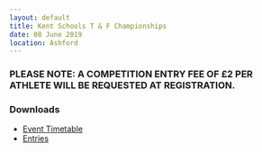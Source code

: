 ```yaml
---
layout: default
title: Kent Schools T & F Championships
date: 08 June 2019
location: Ashford
---
```


### PLEASE NOTE: A COMPETITION ENTRY FEE OF &#163;2 PER ATHLETE WILL BE REQUESTED AT REGISTRATION.

<div class="panel panel-info">
    <div class="panel-heading">
        <h3 class="panel-title">Downloads</h3>
    </div>
    <div class="panel-body">
        <ul>
            <li><a href="/files/events/18-19/2019-06-08-kent-schools-t-and-f-championships/KSAA-Timetable-2019.pdf">Event Timetable</a></li>
            <li><a href="/files/events/18-19/2019-06-08-kent-schools-t-and-f-championships/KSAA-Champs-TF-Entries-2019.pdf">Entries</a></li>
        </ul>
    </div>
</div>
